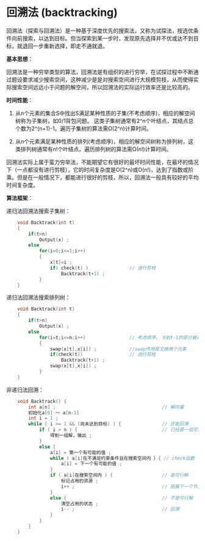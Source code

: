 # 回溯法 (backtracking)

回溯法（探索与回溯法）是一种基于深度优先的搜索法，又称为试探法，按选优条件向前搜索，以达到目标。但当探索到某一步时，发现原先选择并不优或达不到目标，就退回一步重新选择，即走不通就退。 

**基本思想**：

回溯法是一种穷举类型的算法，回溯法是有组织的进行穷举，在试探过程中不断通过题设要求减少搜索空间，这种减少是是对搜索空间进行大规模剪枝，从而使得实际搜索空间远远小于问题的解空间，所以回溯法的实际运行效率还是比较高的。

**时间性能**：


1. 从n个元素的集合S中找出S满足某种性质的子集(不考虑顺序)，相应的解空间树称为子集树，如0/1背包问题。 这类子集树通常有2^n个叶结点，其结点总个数为2^(n+1)-1。遍历子集树的算法需Ω(2^n)计算时间。

2. 从n个元素满足某种性质的排列(考虑顺序)，相应的解空间树称为排列树，这类排列树通常有n!个叶结点。遍历排列树的算法需Ω(n!)计算时间。 

回溯法实际上属于蛮力穷举法，不能期望它有很好的最坏时间性能，在最坏的情况下（一点都没有进行剪枝），它的时间复杂度是O(2^n)或O(n!)，达到了指数或阶乘。但是在一般情况下，都能进行很好的剪枝，所以，回溯法一般具有较好的平均时间复杂度。 

**算法框架**：

递归法回溯法搜索子集树：

```c
    void Backtrack(int t)
    {
        if(t>n)
            Output(x) ;
        else
            for(i=0;i<=1;i++)
            {
                x[t]=i ;
                if( check(t) )               // 进行剪枝
                    Backtrack(t+1) ;
            }
    }
```

递归法回溯法搜索排列树：

```c
    void Backtrack(int t)
    {
        if(t>n)
            Output(x) ;
        else
            for(i=t;i<=n;i++)                // 考虑顺序， 0到t-1的部分被减去，相当于隐蔽的剪枝 
            {
                swap(x[t],x[i]) ;            //swap作用是交换两个元素
                if(check(t))                 // 进行剪枝 
                    Backtrack(t+1) ;
                swap(x[t],x[i]) ;
            }
    }
```


非递归法回溯：

```c
    void Backtrack() {
        int a[n] ;                                       // 解向量
        初始化a[0] ～ a[n-1]  
        int i = 1 ;      
        while ( i >= 1 && (尚未达到目标) ) {               // 还能回溯
            if ( i > n ) {                               // 已经是一组完整的解 
                得到一组解，输出 ; 
            } 
            else {
                a[i] = 第一个有可能的值 ; 
                while ( a[i]在不满足约束条件且在搜索空间内 ）{ // check函数
                    a[i] = 下一个有可能的值 ; 
                }
                if ( a[i]在搜索空间内 ) {                  // 是可行解
                    标记占用的资源 ;
                    i++ ;                                // 拓展下一个节点 
                } 
                else {                                   // 不是可行解 
                    清空占用的状态 ; 
                    i-- ;                                // 回溯 
                }
            }
        }
    }
```
